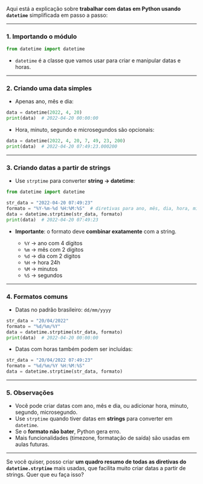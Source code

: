 Aqui está a explicação sobre **trabalhar com datas em Python usando `datetime`** simplificada em passo a passo:

---

### 1. **Importando o módulo**

```python
from datetime import datetime
```

* `datetime` é a classe que vamos usar para criar e manipular datas e horas.

---

### 2. **Criando uma data simples**

* Apenas ano, mês e dia:

```python
data = datetime(2022, 4, 20)
print(data)  # 2022-04-20 00:00:00
```

* Hora, minuto, segundo e microsegundos são opcionais:

```python
data = datetime(2022, 4, 20, 7, 49, 23, 200)
print(data)  # 2022-04-20 07:49:23.000200
```

---

### 3. **Criando datas a partir de strings**

* Use `strptime` para converter **string → datetime**:

```python
from datetime import datetime

str_data = "2022-04-20 07:49:23"
formato = "%Y-%m-%d %H:%M:%S"  # diretivas para ano, mês, dia, hora, minuto, segundo
data = datetime.strptime(str_data, formato)
print(data)  # 2022-04-20 07:49:23
```

* **Importante**: o formato deve **combinar exatamente** com a string.

  * `%Y` → ano com 4 dígitos
  * `%m` → mês com 2 dígitos
  * `%d` → dia com 2 dígitos
  * `%H` → hora 24h
  * `%M` → minutos
  * `%S` → segundos

---

### 4. **Formatos comuns**

* Datas no padrão brasileiro: `dd/mm/yyyy`

```python
str_data = "20/04/2022"
formato = "%d/%m/%Y"
data = datetime.strptime(str_data, formato)
print(data)  # 2022-04-20 00:00:00
```

* Datas com horas também podem ser incluídas:

```python
str_data = "20/04/2022 07:49:23"
formato = "%d/%m/%Y %H:%M:%S"
data = datetime.strptime(str_data, formato)
```

---

### 5. **Observações**

* Você pode criar datas com ano, mês e dia, ou adicionar hora, minuto, segundo, microsegundo.
* Use `strptime` quando tiver datas em **strings** para converter em `datetime`.
* Se o **formato não bater**, Python gera erro.
* Mais funcionalidades (timezone, formatação de saída) são usadas em aulas futuras.

---

Se você quiser, posso criar **um quadro resumo de todas as diretivas do `datetime.strptime`** mais usadas, que facilita muito criar datas a partir de strings. Quer que eu faça isso?
